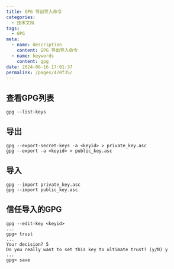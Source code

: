 ```yaml
---
title: GPG 导出导入命令
categories: 
  - 技术文档
tags: 
  - GPG
meta: 
  - name: description
    content: GPG 导出导入命令
  - name: keywords
    content: gpg
date: 2024-06-16 17:01:37
permalink: /pages/470f35/
---
```




## 查看GPG列表

```
gpg --list-keys
```

## 导出

```
gpg --export-secret-keys -a <keyid> > private_key.asc
gpg --export -a <keyid> > public_key.asc
```

## 导入

```
gpg --import private_key.asc
gpg --import public_key.asc
```

## 信任导入的GPG

```
gpg --edit-key <keyid>
...
gpg> trust
...
Your decision? 5
Do you really want to set this key to ultimate trust? (y/N) y
...
gpg> save
```



